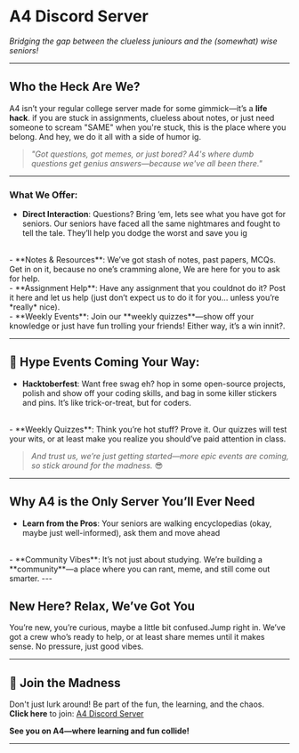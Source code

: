 # **A4 Discord Server**   
*Bridging the gap between the clueless juniours and the (somewhat) wise seniors!*

---

##  **Who the Heck Are We?**  
A4 isn’t your regular college server made for some gimmick—it’s a **life hack**. if you are stuck in assignments, clueless about notes, or just need someone to scream "SAME" when you're stuck, this is the place where you belong. And hey, we do it all with a side of humor ig. 

> *"Got questions, got memes, or just bored? A4's where dumb questions get genius answers—because we've all been there."* 

---

###  **What We Offer**:
- **Direct Interaction**: Questions? Bring ‘em, lets see what you have got for seniors. Our seniors have faced all the same nightmares and fought to tell the tale. They’ll help you dodge the worst and save you ig
<br>
- **Notes & Resources**: We’ve got stash of notes, past papers, MCQs. Get in on it, because no one’s cramming alone, We are here for you to ask for help.
<br>
- **Assignment Help**: Have any assignment that you couldnot do it? Post it here and let us help (just don’t expect us to do it for you… unless you’re *really* nice).
<br>
- **Weekly Events**: Join our **weekly quizzes**—show off your knowledge or just have fun trolling your friends! Either way, it’s a win innit?. 

---

## 🎉 **Hype Events Coming Your Way**:
- **Hacktoberfest**: Want free swag eh? hop in some open-source projects, polish and show off your coding skills, and bag in some killer stickers and pins. It’s like trick-or-treat, but for coders.
<br>
- **Weekly Quizzes**: Think you’re hot stuff? Prove it. Our quizzes will test your wits, or at least make you realize you should’ve paid attention in class.

> *And trust us, we’re just getting started—more epic events are coming, so stick around for the madness.* 😎

---

##  **Why A4 is the Only Server You’ll Ever Need**  
- **Learn from the Pros**: Your seniors are walking encyclopedias (okay, maybe just well-informed), ask them and move ahead
<br>
- **Community Vibes**: It’s not just about studying. We’re building a **community**—a place where you can rant, meme, and still come out smarter.  
---


## **New Here? Relax, We’ve Got You**  
You’re new, you’re curious, maybe a little bit confused.Jump right in. We’ve got a crew who’s ready to help, or at least share memes until it makes sense. No pressure, just good vibes.

---

## 💬 **Join the Madness**  
Don't just lurk around! Be part of the fun, the learning, and the chaos.  
**Click here** to join: [A4 Discord Server](https://discord.gg/EffNBZrYa4)

**See you on A4—where learning and fun collide!**  

---

